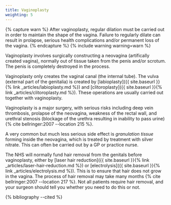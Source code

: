 ```yaml
---
title: Vaginoplasty
weighting: 5
---
```


{% capture warn %}
After vaginoplasty, regular dilation must be carried out in order to maintain the shape of the vagina. Failure to regularly dilate can result in prolapse, serious health complications and/or permanent loss of the vagina.
{% endcapture %}
{% include warning warning=warn %}

Vaginoplasty involves surgically constructing a neovagina (artifically created vagina), normally out of tissue taken from the penis and/or scrotum. The penis is completely destroyed in the process.

Vaginoplasty only creates the vaginal canal (the internal tube). The vulva (external part of the genitalia) is created by [labioplasty]({{ site.baseurl }}{% link _articles/labioplasty.md %}) and [clitoroplasty]({{ site.baseurl }}{% link _articles/clitoroplasty.md %}). These operations are usually carried out together with vaginoplasty.

Vaginoplasty is a major surgery, with serious risks including deep vein thrombosis, prolapse of the neovagina, weakness of the rectal wall, and urethral stenosis (blockage of the urethra resulting in inability to pass urine) {% cite bellringer:2007 --location 215 %}.

A very common but much less serious side effect is *granulation tissue* forming inside the neovagina, which is treated by treatment with silver nitrate. This can often be carried out by a GP or practice nurse.

The NHS will normally fund hair removal from the genitals before vaginoplasty, either by [laser hair reduction]({{ site.baseurl }}{% link _articles/laser-hair-reduction.md %}) or [electrolysis]({{ site.baseurl }}{% link _articles/electrolysis.md %}). This is to ensure that hair does not grow in the vagina. The process of hair removal may take many months {% cite bellringer:2007 --location 217 %}. Not all patients require hair removal, and your surgeon should tell you whether you need to do this or not.

{% bibliography --cited %}  